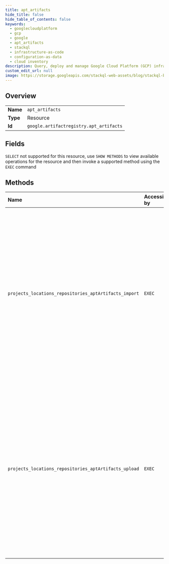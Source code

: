 ```yaml
---
title: apt_artifacts
hide_title: false
hide_table_of_contents: false
keywords:
  - googlecloudplatform
  - gcp
  - google
  - apt_artifacts
  - stackql
  - infrastructure-as-code
  - configuration-as-data
  - cloud inventory
description: Query, deploy and manage Google Cloud Platform (GCP) infrastructure and resources using SQL
custom_edit_url: null
image: https://storage.googleapis.com/stackql-web-assets/blog/stackql-blog-post-featured-image.png
---
```

  
    

## Overview
<table><tbody>
<tr><td><b>Name</b></td><td><code>apt_artifacts</code></td></tr>
<tr><td><b>Type</b></td><td>Resource</td></tr>
<tr><td><b>Id</b></td><td><code>google.artifactregistry.apt_artifacts</code></td></tr>
</tbody></table>

## Fields
`SELECT` not supported for this resource, use `SHOW METHODS` to view available operations for the resource and then invoke a supported method using the `EXEC` command  
## Methods
| Name | Accessible by | Required Params | Description |
|:-----|:--------------|:----------------|:------------|
| `projects_locations_repositories_aptArtifacts_import` | `EXEC` | `parent` | Imports Apt artifacts. The returned Operation will complete once the resources are imported. Package, Version, and File resources are created based on the imported artifacts. Imported artifacts that conflict with existing resources are ignored. |
| `projects_locations_repositories_aptArtifacts_upload` | `EXEC` | `parent` | Directly uploads an Apt artifact. The returned Operation will complete once the resources are uploaded. Package, Version, and File resources are created based on the imported artifact. Imported artifacts that conflict with existing resources are ignored. |
